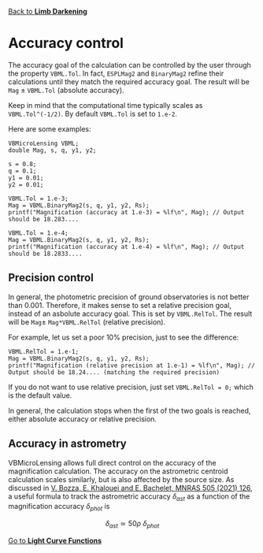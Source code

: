 [Back to **Limb Darkening**](LimbDarkening.md)

# Accuracy control

The accuracy goal of the calculation can be controlled by the user through the property ```VBML.Tol```. In fact, ```ESPLMag2``` and ```BinaryMag2``` refine their calculations until they match the required accuracy goal. The result will be ```Mag``` $\pm$ ```VBML.Tol``` (absolute accuracy).

Keep in mind that the computational time typically scales as ```VBML.Tol^(-1/2)```. By default ```VBML.Tol``` is set to ```1.e-2```.

Here are some examples:

```
VBMicroLensing VBML;
double Mag, s, q, y1, y2;

s = 0.8;
q = 0.1;
y1 = 0.01;
y2 = 0.01;

VBML.Tol = 1.e-3; 
Mag = VBML.BinaryMag2(s, q, y1, y2, Rs); 
printf("Magnification (accuracy at 1.e-3) = %lf\n", Mag); // Output should be 18.283....

VBML.Tol = 1.e-4;
Mag = VBML.BinaryMag2(s, q, y1, y2, Rs);
printf("Magnification (accuracy at 1.e-4) = %lf\n", Mag); // Output should be 18.2833....
```

## Precision control

In general, the photometric precision of ground observatories is not better than 0.001. Therefore, it makes sense to set a relative precision goal, instead of an asbolute accuracy goal. This is set by ```VBML.RelTol```. The result will be ```Mag```$\pm$ ```Mag*VBML.RelTol``` (relative precision).

For example, let us set a poor 10% precision, just to see the difference:

```
VBML.RelTol = 1.e-1;
Mag = VBML.BinaryMag2(s, q, y1, y2, Rs); 
printf("Magnification (relative precision at 1.e-1) = %lf\n", Mag); // Output should be 18.24.... (matching the required precision)
```

If you do not want to use relative precision, just set ```VBML.RelTol = 0;``` which is the default value.

In general, the calculation stops when the first of the two goals is reached, either absolute accuracy or relative precision.

## Accuracy in astrometry

VBMicroLensing allows full direct control on the accuracy of the magnification calculation. The accuracy on the astrometric centroid calculation scales similarly, but is also affected by the source size. As discussed in [V. Bozza, E. Khalouei and E. Bachelet, MNRAS 505 (2021) 126](https://ui.adsabs.harvard.edu/abs/2021MNRAS.505..126B/abstract), a useful formula to track the astrometric accuracy $\delta_{ast}$ as a function of the magnification accuracy $\delta_{phot}$ is

$$\delta_{ast} \simeq 50 \rho ~ \delta_{phot}$$ 

[Go to **Light Curve Functions**](LightCurves.md)
